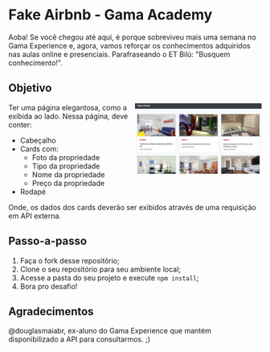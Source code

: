 # Fake Airbnb - Gama Academy

Aoba! Se você chegou até aqui, é porque sobreviveu mais uma semana no Gama Experience e, agora, vamos reforçar os conhecimentos adquiridos nas aulas online e presenciais. Parafraseando o ET Bilú: "Busquem conhecimento!".

## Objetivo

<img src="./src/screenshot.png" alt="et" height="50%" width="50%" align="right" />

Ter uma página elegantosa, como a exibida ao lado. Nessa página, deve conter: 

- Cabeçalho
- Cards com:
  - Foto da propriedade
  - Tipo da propriedade
  - Nome da propriedade
  - Preço da propriedade
- Rodapé

Onde, os dados dos cards deverão ser exibidos através de uma requisição em API externa.

## Passo-a-passo

1. Faça o fork desse repositório;
2. Clone o seu repositório para seu ambiente local;
3. Acesse a pasta do seu projeto e execute `npm install`;
4. Bora pro desafio!

## Agradecimentos
@douglasmaiabr, ex-aluno do Gama Experience que mantém disponibilizado a API para consultarmos. ;)

